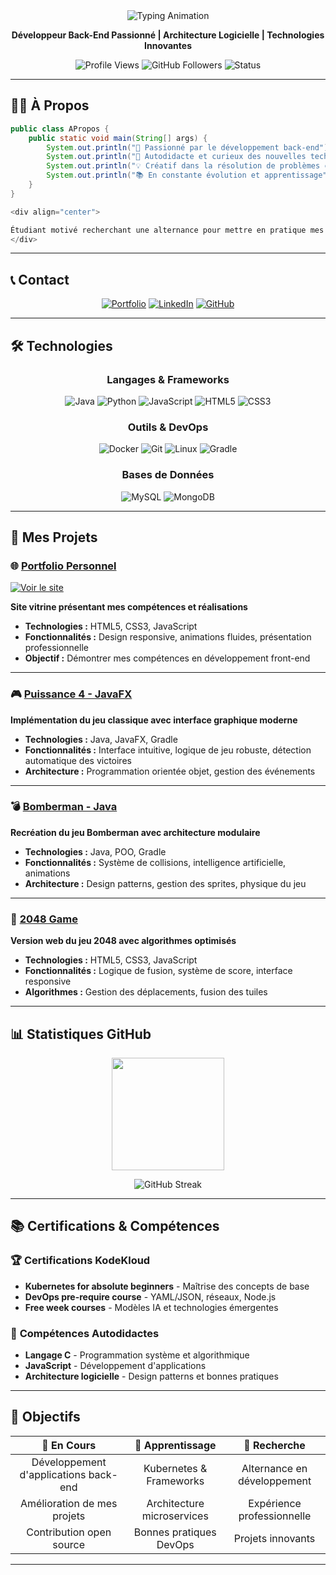 <div align="center">

<!-- Animation de bienvenue -->
<img src="https://readme-typing-svg.herokuapp.com/?font=Roboto+Mono&size=35&duration=4000&color=0077B5&center=true&vCenter=true&width=500&lines=Ludovic+Thérage;💻+Développeur+Back-end;🎓+En+recherche+d'alternance;🚀+Bienvenue+!" alt="Typing Animation" />

**Développeur Back-End Passionné | Architecture Logicielle | Technologies Innovantes**

![Profile Views](https://komarev.com/ghpvc/?username=LTherage&color=0077B5)
![GitHub Followers](https://img.shields.io/github/followers/LTherage?style=flat&color=0077B5)
![Status](https://img.shields.io/badge/🎓_Alternance_Recherchée-0077B5?style=flat)

</div>

---

## 👨‍💻 À Propos

```java
public class APropos {
    public static void main(String[] args) {
        System.out.println("🎯 Passionné par le développement back-end");
        System.out.println("🚀 Autodidacte et curieux des nouvelles technologies");
        System.out.println("💡 Créatif dans la résolution de problèmes complexes");
        System.out.println("📚 En constante évolution et apprentissage");
    }
}

<div align="center">

Étudiant motivé recherchant une alternance pour mettre en pratique mes compétences et contribuer à des projets innovants.
</div>
```
---

## 📞 Contact

<div align="center">

[![Portfolio](https://img.shields.io/badge/Portfolio-000000?style=for-the-badge&logo=about.me&logoColor=white)](https://ltherage.github.io/Portfolio/)
[![LinkedIn](https://img.shields.io/badge/LinkedIn-0077B5?style=for-the-badge&logo=linkedin&logoColor=white)](https://www.linkedin.com/in/ludovic-th%C3%A9rage/)
[![GitHub](https://img.shields.io/badge/GitHub-181717?style=for-the-badge&logo=github&logoColor=white)](https://github.com/LTherage)

</div>

---

## 🛠️ Technologies

<div align="center">

### **Langages & Frameworks**
![Java](https://img.shields.io/badge/Java-ED8B00?style=for-the-badge&logo=java&logoColor=white)
![Python](https://img.shields.io/badge/Python-3776AB?style=for-the-badge&logo=python&logoColor=white)
![JavaScript](https://img.shields.io/badge/JavaScript-F7DF1E?style=for-the-badge&logo=javascript&logoColor=black)
![HTML5](https://img.shields.io/badge/HTML5-E34F26?style=for-the-badge&logo=html5&logoColor=white)
![CSS3](https://img.shields.io/badge/CSS3-1572B6?style=for-the-badge&logo=css3&logoColor=white)

### **Outils & DevOps**
![Docker](https://img.shields.io/badge/Docker-2496ED?style=for-the-badge&logo=docker&logoColor=white)
![Git](https://img.shields.io/badge/Git-F05032?style=for-the-badge&logo=git&logoColor=white)
![Linux](https://img.shields.io/badge/Linux-FCC624?style=for-the-badge&logo=linux&logoColor=black)
![Gradle](https://img.shields.io/badge/Gradle-02303A?style=for-the-badge&logo=gradle&logoColor=white)

### **Bases de Données**
![MySQL](https://img.shields.io/badge/MySQL-005C84?style=for-the-badge&logo=mysql&logoColor=white)
![MongoDB](https://img.shields.io/badge/MongoDB-47A248?style=for-the-badge&logo=mongodb&logoColor=white)

</div>

---

## 🚀 Mes Projets

### 🌐 **[Portfolio Personnel](https://github.com/LTherage/Portfolio)**
[![Voir le site](https://img.shields.io/badge/🌐_Site_Live-0077B5?style=for-the-badge)](https://ltherage.github.io/Portfolio/)

**Site vitrine présentant mes compétences et réalisations**

- **Technologies :** HTML5, CSS3, JavaScript
- **Fonctionnalités :** Design responsive, animations fluides, présentation professionnelle
- **Objectif :** Démontrer mes compétences en développement front-end

---

### 🎮 **[Puissance 4 - JavaFX](https://github.com/LTherage/Puissance-4-)**
**Implémentation du jeu classique avec interface graphique moderne**

- **Technologies :** Java, JavaFX, Gradle
- **Fonctionnalités :** Interface intuitive, logique de jeu robuste, détection automatique des victoires
- **Architecture :** Programmation orientée objet, gestion des événements

---

### 💣 **[Bomberman - Java](https://github.com/LTherage/TP-Bomberman)**
**Recréation du jeu Bomberman avec architecture modulaire**

- **Technologies :** Java, POO, Gradle
- **Fonctionnalités :** Système de collisions, intelligence artificielle, animations
- **Architecture :** Design patterns, gestion des sprites, physique du jeu

---

### 🧩 **[2048 Game](https://github.com/LTherage/2048-Project)**
**Version web du jeu 2048 avec algorithmes optimisés**

- **Technologies :** HTML5, CSS3, JavaScript
- **Fonctionnalités :** Logique de fusion, système de score, interface responsive
- **Algorithmes :** Gestion des déplacements, fusion des tuiles

---

## 📊 Statistiques GitHub

<div align="center">

<img height="180em" src="https://github-readme-stats.vercel.app/api/top-langs/?username=LTherage&layout=compact&theme=default&hide_border=true" />

![GitHub Streak](https://streak-stats.demolab.com/?user=LTherage&theme=default&hide_border=true)

</div>

---

## 📚 Certifications & Compétences

### 🏆 **Certifications KodeKloud**
- **Kubernetes for absolute beginners** - Maîtrise des concepts de base
- **DevOps pre-require course** - YAML/JSON, réseaux, Node.js
- **Free week courses** - Modèles IA et technologies émergentes

### 🎯 **Compétences Autodidactes**
- **Langage C** - Programmation système et algorithmique
- **JavaScript** - Développement d'applications
- **Architecture logicielle** - Design patterns et bonnes pratiques

---

## 🎯 Objectifs

<div align="center">

| 🔭 **En Cours** | 🌱 **Apprentissage** | 💼 **Recherche** |
|:---------------:|:-------------------:|:----------------:|
| Développement d'applications back-end | Kubernetes & Frameworks | Alternance en développement |
| Amélioration de mes projets | Architecture microservices | Expérience professionnelle |
| Contribution open source | Bonnes pratiques DevOps | Projets innovants |

</div>

---


